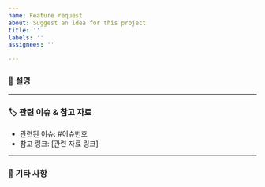 ```yaml
---
name: Feature request
about: Suggest an idea for this project
title: ''
labels: ''
assignees: ''

---
```



### 📝 **설명**
<!-- 발생한 버그, 요청하는 기능, 혹은 기타 내용을 자세히 작성해주세요. -->


---


### 🏷 관련 이슈 & 참고 자료
- 관련된 이슈: #이슈번호
- 참고 링크: [관련 자료 링크]

---

### 👀 기타 사항
<!-- 추가적으로 남기고 싶은 말이 있다면 작성해주세요. -->
